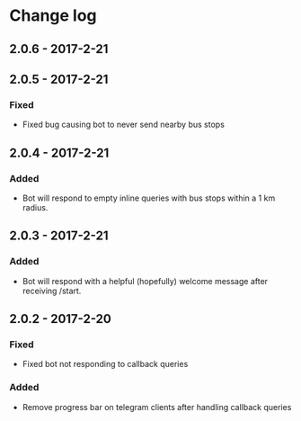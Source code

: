 # Change log

## 2.0.6 - 2017-2-21
## 2.0.5 - 2017-2-21

### Fixed

- Fixed bug causing bot to never send nearby bus stops

## 2.0.4 - 2017-2-21

### Added

- Bot will respond to empty inline queries with bus stops within a 1 km radius.

## 2.0.3 - 2017-2-21

### Added

- Bot will respond with a helpful (hopefully) welcome message after receiving /start.

## 2.0.2 - 2017-2-20

### Fixed

- Fixed bot not responding to callback queries

### Added

- Remove progress bar on telegram clients after handling callback queries
